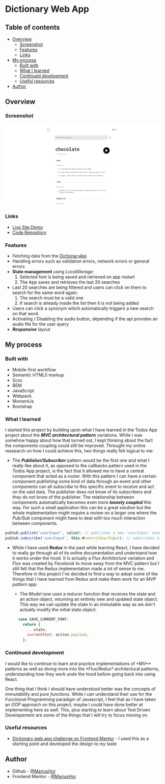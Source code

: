# Dictionary Web App

## Table of contents

- [Overview](#overview)
  - [Screenshot](#screenshot)
  - [Features](#features)
  - [Links](#links)
- [My process](#my-process)
  - [Built with](#built-with)
  - [What I learned](#what-i-learned)
  - [Continued development](#continued-development)
  - [Useful resources](#useful-resources)
- [Author](#author)

## Overview

### Screenshot

![](./src/assets/dictionary-web-app-preview.png)

### Links

- [Live Site Demo](dictionary-app-mariushor.netlify.app/)
- [Code Repository](https://github.com/MariusHor/dictionary-web-app)

### Features

- Fetching data from the [DictionaryApi](https://dictionaryapi.dev/)
- Handling errors such as validation errors, network errors or general errors
- **State management** using _*LocalStorage*_:
  1. Selected font is being saved and retrieved on app restart
  2. The App saves and retrieves the last 20 searches
- Last 20 searches are being filtered and users can click on them to search for the same word again:
  1. The search must be a valid one
  2. If search is already inside the list then it is not being added
- Users can click a synonym which automatically triggers a new search on that word.
- Activating / Disabling the audio button, depending if the api provides an audio file for the user query
- **_Responsive_** layout

## My process

### Built with

- Mobile-first workflow
- Semantic HTML5 markup
- Scss
- BEM
- JavaScript
- Webpack
- MomentJs
- Bootstrap

### What I learned

I started this project by building upon what I have learned in the Todos App project about the **_MVC architectural pattern_** variations. While I was somehow happy about how that turned out, I kept thinking about the fact the components coupling could still be improved. Throught my online reasearch on how I could achieve this, two things really felt logical to me:

- The **_Publisher/Subscriber_** pattern would be the first one and what I really like about it, as opposed to the callbacks pattern used in the Todos App project, is the fact that it allowed me to have a central component that acted as a router. With this pattern I can have a certain component _publishing_ some kind of data through an event and other components can all _subscribe_ to this specific event to receive and act on the said data. The publisher does not know of its subscribers and they do not know of the publisher. The relationship between components automatically becomes even more **_loosely coupled_** this way. For such a small application this can be a great solution but the whole implementation might require a review on a larger one where the _Pub/Sub_ component might have to deal with too much interaction between components.

```js
pubSub.publish('userInput', value); // publishes a new 'userInput' event containing the data, which is the 'value' variable
pubSub.subscribe('userInput', this.#controlUserInput); // subscribes to the 'userInput' event and provides a callback function that receives the data
```

- While I have used **_Redux_** in the past while learning React, I have decided to really go through all of its online documentation and understand how it works under the hood. It is actually a _Flux Architecture_ variation and _Flux_ was created by _Facebook_ to move away from the MVC pattern but I still felt that the Redux implementation made a lot of sense to me. Therefore in this project I've decided to find a way to adopt some of the things that I have learned from Redux and make them work for an _MVP pattern_ app:

  - The _Model_ now uses a reducer function that receives the state and an action object, returning an entirely new and updated state object. This way we can update the state in an immutable way as we don't actually modify the initial state object:

```js
      case SAVE_CURRENT_FONT:
        return {
          ...state,
          currentFont: action.payload,
        };
```

### Continued development

I would like to continue to learn and practice implementations of *MV\*\* patterns as well as diving more into the *Flux/Redux\* architectural patterns, understanding how they work unde the hood before going back into using React.

One thing that I think I should have understood better was the concepts of _immutability_ and _pure functions_. While I can understand their use for the _Functional Programming_ paradigm of Javascript, I feel that as I have taken an _OOP_ approach on this project, maybe I could have done better at implementing here as well. This, plus starting to learn about Test Driven Developement are some of the things that I will try to focus moving on.

### Useful resources

- [Dictionary web app challenge on Frontend Mentor](https://www.frontendmentor.io/challenges/dictionary-web-app-h5wwnyuKFL) - I used this as a starting point and developed the design to my taste

## Author

- Github - [@MariusHor](https://github.com/MariusHor/)
- Frontend Mentor - [@MariusHor](https://www.frontendmentor.io/profile/MariusHor)
